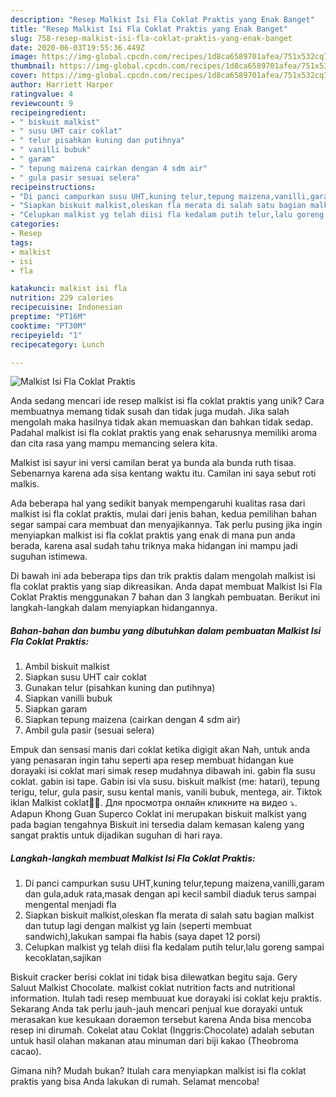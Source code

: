 ```yaml
---
description: "Resep Malkist Isi Fla Coklat Praktis yang Enak Banget"
title: "Resep Malkist Isi Fla Coklat Praktis yang Enak Banget"
slug: 758-resep-malkist-isi-fla-coklat-praktis-yang-enak-banget
date: 2020-06-03T19:55:36.449Z
image: https://img-global.cpcdn.com/recipes/1d8ca6589701afea/751x532cq70/malkist-isi-fla-coklat-praktis-foto-resep-utama.jpg
thumbnail: https://img-global.cpcdn.com/recipes/1d8ca6589701afea/751x532cq70/malkist-isi-fla-coklat-praktis-foto-resep-utama.jpg
cover: https://img-global.cpcdn.com/recipes/1d8ca6589701afea/751x532cq70/malkist-isi-fla-coklat-praktis-foto-resep-utama.jpg
author: Harriett Harper
ratingvalue: 4
reviewcount: 9
recipeingredient:
- " biskuit malkist"
- " susu UHT cair coklat"
- " telur pisahkan kuning dan putihnya"
- " vanilli bubuk"
- " garam"
- " tepung maizena cairkan dengan 4 sdm air"
- " gula pasir sesuai selera"
recipeinstructions:
- "Di panci campurkan susu UHT,kuning telur,tepung maizena,vanilli,garam dan gula,aduk rata,masak dengan api kecil sambil diaduk terus sampai mengental menjadi fla"
- "Siapkan biskuit malkist,oleskan fla merata di salah satu bagian malkist dan tutup lagi dengan malkist yg lain (seperti membuat sandwich),lakukan sampai fla habis (saya dapet 12 porsi)"
- "Celupkan malkist yg telah diisi fla kedalam putih telur,lalu goreng sampai kecoklatan,sajikan"
categories:
- Resep
tags:
- malkist
- isi
- fla

katakunci: malkist isi fla 
nutrition: 229 calories
recipecuisine: Indonesian
preptime: "PT16M"
cooktime: "PT30M"
recipeyield: "1"
recipecategory: Lunch

---
```



![Malkist Isi Fla Coklat Praktis](https://img-global.cpcdn.com/recipes/1d8ca6589701afea/751x532cq70/malkist-isi-fla-coklat-praktis-foto-resep-utama.jpg)

Anda sedang mencari ide resep malkist isi fla coklat praktis yang unik? Cara membuatnya memang tidak susah dan tidak juga mudah. Jika salah mengolah maka hasilnya tidak akan memuaskan dan bahkan tidak sedap. Padahal malkist isi fla coklat praktis yang enak seharusnya memiliki aroma dan cita rasa yang mampu memancing selera kita.

Malkist isi sayur ini versi camilan berat ya bunda ala bunda ruth tisaa. Sebenarnya karena ada sisa kentang waktu itu. Camilan ini saya sebut roti malkis.

Ada beberapa hal yang sedikit banyak mempengaruhi kualitas rasa dari malkist isi fla coklat praktis, mulai dari jenis bahan, kedua pemilihan bahan segar sampai cara membuat dan menyajikannya. Tak perlu pusing jika ingin menyiapkan malkist isi fla coklat praktis yang enak di mana pun anda berada, karena asal sudah tahu triknya maka hidangan ini mampu jadi suguhan istimewa.


Di bawah ini ada beberapa tips dan trik praktis dalam mengolah malkist isi fla coklat praktis yang siap dikreasikan. Anda dapat membuat Malkist Isi Fla Coklat Praktis menggunakan 7 bahan dan 3 langkah pembuatan. Berikut ini langkah-langkah dalam menyiapkan hidangannya.

<!--inarticleads1-->

##### Bahan-bahan dan bumbu yang dibutuhkan dalam pembuatan Malkist Isi Fla Coklat Praktis:

1. Ambil  biskuit malkist
1. Siapkan  susu UHT cair coklat
1. Gunakan  telur (pisahkan kuning dan putihnya)
1. Siapkan  vanilli bubuk
1. Siapkan  garam
1. Siapkan  tepung maizena (cairkan dengan 4 sdm air)
1. Ambil  gula pasir (sesuai selera)


Empuk dan sensasi manis dari coklat ketika digigit akan Nah, untuk anda yang penasaran ingin tahu seperti apa resep membuat hidangan kue dorayaki isi coklat mari simak resep mudahnya dibawah ini. gabin fla susu coklat. gabin isi tape. Gabin isi vla susu. biskuit malkist (me: hatari), tepung terigu, telur, gula pasir, susu kental manis, vanili bubuk, mentega, air. Tiktok iklan Malkist coklat🙊🙊. Для просмотра онлайн кликните на видео ⤵. Adapun Khong Guan Superco Coklat ini merupakan biskuit malkist yang pada bagian tengahnya Biskuit ini tersedia dalam kemasan kaleng yang sangat praktis untuk dijadikan suguhan di hari raya. 

<!--inarticleads2-->

##### Langkah-langkah membuat Malkist Isi Fla Coklat Praktis:

1. Di panci campurkan susu UHT,kuning telur,tepung maizena,vanilli,garam dan gula,aduk rata,masak dengan api kecil sambil diaduk terus sampai mengental menjadi fla
1. Siapkan biskuit malkist,oleskan fla merata di salah satu bagian malkist dan tutup lagi dengan malkist yg lain (seperti membuat sandwich),lakukan sampai fla habis (saya dapet 12 porsi)
1. Celupkan malkist yg telah diisi fla kedalam putih telur,lalu goreng sampai kecoklatan,sajikan


Biskuit cracker berisi coklat ini tidak bisa dilewatkan begitu saja. Gery Saluut Malkist Chocolate. malkist coklat nutrition facts and nutritional information. Itulah tadi resep membuuat kue dorayaki isi coklat keju praktis. Sekarang Anda tak perlu jauh-jauh mencari penjual kue dorayaki untuk merasakan kue kesukaan doraemon tersebut karena Anda bisa mencoba resep ini dirumah. Cokelat atau Coklat (Inggris:Chocolate) adalah sebutan untuk hasil olahan makanan atau minuman dari biji kakao (Theobroma cacao). 

Gimana nih? Mudah bukan? Itulah cara menyiapkan malkist isi fla coklat praktis yang bisa Anda lakukan di rumah. Selamat mencoba!

